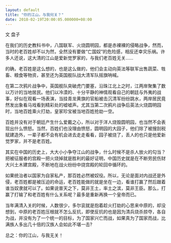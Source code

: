 ```yaml
---
layout: default
title: "你的江山，与我何关？"
date: 2018-02-19T20:00:05.000000+08:00
---
```


文 盘子


在我们的历史教科书中，八国联军、火烧圆明园，都是赤裸裸的侵略战争，然而，当时的老百姓却不以为然，全然没有要做“亡国奴”的危险感，相反还幸灾乐祸。许多人还说，这大清的江山是爱新觉罗家的，与我们老百姓无关……


的确，老百姓是这么想的，也是这么做的，他们会主动向英法等联军出售蔬菜、牲畜、粮食等物资，甚至还为英国舰队战大清军队摇旗呐喊。


在第二次鸦片战争中，英国舰队突破虎门要塞，沿珠江北上之时，江两岸聚集了数以万计的当地居民。他们以冷漠的、十分平静的神情观看自己的朝廷与外夷的战事，好似在观看一场表演，当挂青龙黄旗的官船被击沉清军纷纷跳水，两岸居民竟然发出象看马戏看到精彩处的嘘嘘声。尤其当第二次鸦片战争后英法火烧圆明园时，当地百姓乘火打劫，皇家珍宝被当地百姓抢劫一空。


百姓并没有对于朝廷产生什么爱戴之心，所以对于洋人烧毁圆明园，也当然不会表现出什么愤怒。当然，百姓们也没理由愤怒，圆明园的大园子，他们除了被搜刮税赋建造外，一辈子都不会有机会进去走走看看，园子被烧了，丢人的也只是他爱新觉罗家，并不是老百姓。


其实在中国的历史上，大大小小争夺江山的战争，什么时候不是杀人放火的勾当？把被征服者的宫殿一把火烧掉就是胜利的最好证明，中国历史就是在不断劳民伤财大兴土木建宫殿，不断地在战火纷纷中烧宫殿的轮回中循环的。


如果统治者以国家为自家私产，那百姓必然被奴役。所以，无论是面对内战还是外侵，老百姓都是被压迫的命运，老百姓能做的就是坐在一边，看谁打赢了然后跟着谁当奴隶就可以了。如果说普天之下，莫非王土，率土之滨，莫非王臣。那么，打赢了打输了和老百姓有什么关系呢？最多是重新再换一个皇帝而已。


当年满清入关的时候，人数很少，多尔衮就是抱着趁火打劫的心思来中原的，却没想到，中原的老百姓压根就不怎么反抗，即使反抗的也是因为清兵烧杀掠夺，各自为战，并没有为了一个统一的目标，为了国家兴亡而战，如果真为了国家而战，比满族人多出几十倍的汉族人会如此不堪一击?


总之：你的江山，与我无关！ 

